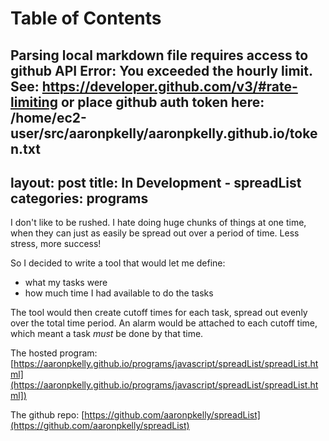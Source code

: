 
Table of Contents
=================

Parsing local markdown file requires access to github API
Error: You exceeded the hourly limit. See: https://developer.github.com/v3/#rate-limiting
or place github auth token here: /home/ec2-user/src/aaronpkelly/aaronpkelly.github.io/token.txt
---
layout: post
title: In Development - spreadList
categories: programs
---

I don't like to be rushed. I hate doing huge chunks of things at one time, when
they can just as easily be spread out over a period of time. Less stress, more
success!

So I decided to write a tool that would let me define:
- what my tasks were
- how much time I had available to do the tasks

The tool would then create cutoff times for each task, spread out evenly over
the total time period. An alarm would be attached to each cutoff time, which
meant a task *must* be done by that time.

The hosted program:
[https://aaronpkelly.github.io/programs/javascript/spreadList/spreadList.html](https://aaronpkelly.github.io/programs/javascript/spreadList/spreadList.html])

The github repo:
[https://github.com/aaronpkelly/spreadList](https://github.com/aaronpkelly/spreadList)
